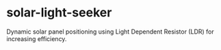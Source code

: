 # solar-light-seeker
Dynamic solar panel positioning using Light Dependent Resistor (LDR) for increasing efficiency.
